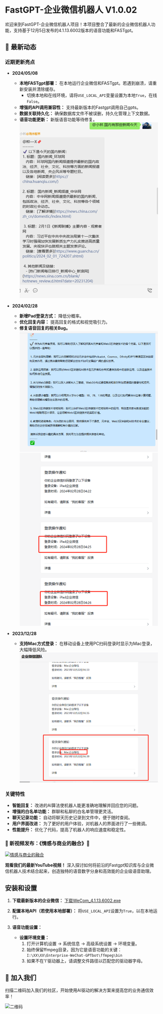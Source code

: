 # FastGPT-企业微信机器人 V1.0.02

欢迎来到FastGPT-企业微信机器人项目！本项目整合了最新的企业微信机器人功能，支持基于12月5日发布的4.1.13.6002版本的语音功能和FASTgpt。

## 🌟 最新动态

### 近期更新亮点

- **2024/05/08**
  - **本地FASTgpt部署：** 在本地运行企业微信和FASTgpt。若遇到崩溃，请重新安装并清除缓存。
    - 切换本地和在线环境，请将`USE_LOCAL_API`变量设置为本地`True`，在线`False`。
  - **增强的API调用兼容性：** 支持最新版本的Fastgpt调用自己gpts。
  - **数据关联持久化：** 确保数据库文件不被误删，持久化管理上下文数据。
  - **语音功能更新：** 新版语音功能等待修复。
  ![img_4.png](img_4.png)

- **2024/02/28**
  - **新增Pad登录方式：** 降低分概率。
  - **优化回复内容：** 提高回复的格式和视觉吸引力。
  - **修复语音回复的相关Bug。**
  ![img_1.png](img_1.png)
  ![img_2.png](img_2.png)

- **2023/12/28**
  - **支持Mac方式登录：** 在移动设备上使用PC扫码登录时显示为Mac登录，大幅降低风险。
  ![img.png](img.png)

### 关键特性

- **智能回复：** 改进的AI算法使机器人能更准确地理解并回应您的问题。
- **增强的白名单功能：** 群聊和私聊的白名单管理更灵活。
- **聊天记录功能：** 自动将聊天历史记录到文件中，便于随时查阅。
- **用户界面改进：** 为了更好的用户体验，对机器人的界面进行了一些微调。
- **性能提升：** 优化了代码，提高了机器人的响应速度和稳定性。

### 🎥 新视频发布：《情感与商业的融合》🎥

[![情感与商业的融合](https://img.youtube.com/vi/5lk6WLmUk7Y/maxresdefault.jpg)](https://www.youtube.com/watch?v=5lk6WLmUk7Y)

**观看我们的最新YouTube视频！** 深入探讨如何将前沿的Fastgpt知识库与企业微信机器人技术结合起来，创造独特的语音数字分身和高效能的企业级语音助理。

## 安装和设置

1. **下载最新版本的企业微信：**
   [下载WeCom_4.1.13.6002.exe](https://dldir1.qq.com/wework/work_weixin/WeCom_4.1.13.6002.exe)

2. **配置本地API（若使用本地部署）：**
   将`USE_LOCAL_API`设置为`True`，以在本地运行。

3. **语音功能设置：**
   - **设置环境变量：**
     1. 打开计算机设置 -> 系统信息 -> 高级系统设置 -> 环境变量。
     2. 始终保留ffmpeg目录，因为它是语音功能的关键：
        `I:\XX\XX\Enterprise-WeChat-GPTbot\ffmpeg\bin`
     3. 如果不在'I'驱动器上，请调整文件路径以匹配您的驱动器字母。

## 🚀 加入我们

扫描二维码加入我们的社区，开始使用AI驱动的解决方案来提高您的业务通信效率！

![二维码](https://github.com/luolin-ai/Enterprise-WeChat-GPTbot/assets/135555634/2a0e6fc9-0772-4a15-9e33-5e588ade3479)

